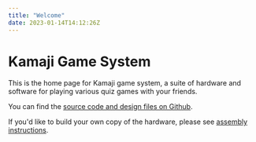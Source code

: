 ```yaml
---
title: "Welcome"
date: 2023-01-14T14:12:26Z
---
```


# Kamaji Game System

This is the home page for Kamaji game system, a suite of hardware and software for playing various quiz games with your friends.

You can find the [source code and design files on Github](https://github.com/iley/kamaji).

If you'd like to build your own copy of the hardware, please see [assembly instructions](assembly).
